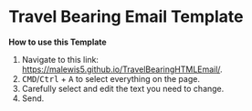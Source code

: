# Travel Bearing Email Template

**How to use this Template**
1. Navigate to this link: https://malewis5.github.io/TravelBearingHTMLEmail/.
2. <kbd>CMD</kbd>/<kbd>Ctrl</kbd> + <kbd>A</kbd> to select everything on the page.
3. Carefully select and edit the text you need to change.
4. Send.
